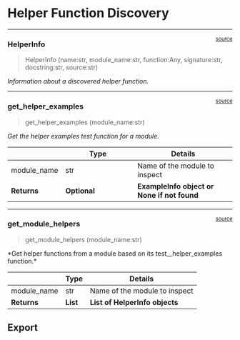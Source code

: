 # Helper Function Discovery


<!-- WARNING: THIS FILE WAS AUTOGENERATED! DO NOT EDIT! -->

------------------------------------------------------------------------

<a
href="https://github.com/cj-mills/cjm-fasthtml-tailwind/blob/main/cjm_fasthtml_tailwind/cli/helper_discovery.py#L19"
target="_blank" style="float:right; font-size:smaller">source</a>

### HelperInfo

>  HelperInfo (name:str, module_name:str, function:Any, signature:str,
>                  docstring:str, source:str)

*Information about a discovered helper function.*

------------------------------------------------------------------------

<a
href="https://github.com/cj-mills/cjm-fasthtml-tailwind/blob/main/cjm_fasthtml_tailwind/cli/helper_discovery.py#L29"
target="_blank" style="float:right; font-size:smaller">source</a>

### get_helper_examples

>  get_helper_examples (module_name:str)

*Get the helper examples test function for a module.*

<table>
<colgroup>
<col style="width: 9%" />
<col style="width: 38%" />
<col style="width: 52%" />
</colgroup>
<thead>
<tr>
<th></th>
<th><strong>Type</strong></th>
<th><strong>Details</strong></th>
</tr>
</thead>
<tbody>
<tr>
<td>module_name</td>
<td>str</td>
<td>Name of the module to inspect</td>
</tr>
<tr>
<td><strong>Returns</strong></td>
<td><strong>Optional</strong></td>
<td><strong>ExampleInfo object or None if not found</strong></td>
</tr>
</tbody>
</table>

------------------------------------------------------------------------

<a
href="https://github.com/cj-mills/cjm-fasthtml-tailwind/blob/main/cjm_fasthtml_tailwind/cli/helper_discovery.py#L60"
target="_blank" style="float:right; font-size:smaller">source</a>

### get_module_helpers

>  get_module_helpers (module_name:str)

\*Get helper functions from a module based on its
test\_<module>\_helper_examples function.\*

<table>
<thead>
<tr>
<th></th>
<th><strong>Type</strong></th>
<th><strong>Details</strong></th>
</tr>
</thead>
<tbody>
<tr>
<td>module_name</td>
<td>str</td>
<td>Name of the module to inspect</td>
</tr>
<tr>
<td><strong>Returns</strong></td>
<td><strong>List</strong></td>
<td><strong>List of HelperInfo objects</strong></td>
</tr>
</tbody>
</table>

## Export
